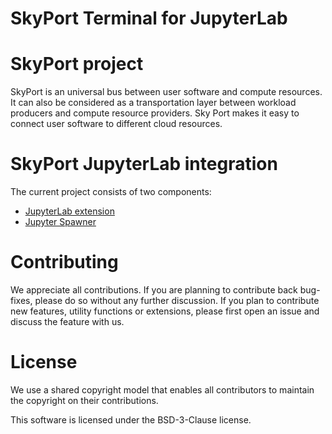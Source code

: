 SkyPort Terminal for JupyterLab
===============================

# SkyPort project

SkyPort is an universal bus between user software and compute resources.
It can also be considered as a transportation layer between workload producers
and compute resource providers. Sky Port makes it easy to connect user software
to different cloud resources.

# SkyPort JupyterLab integration

The current project consists of two components:

* [JupyterLab extension](https://github.com/skyworkflows/swm-jupyter-term/tree/master/extension)
* [Jupyter Spawner](https://github.com/skyworkflows/swm-jupyter-term/tree/master/spawner)


# Contributing

We appreciate all contributions. If you are planning to contribute back bug-fixes, please do so
without any further discussion. If you plan to contribute new features, utility functions or extensions,
please first open an issue and discuss the feature with us. 

# License

We use a shared copyright model that enables all contributors to maintain the copyright on their contributions.

This software is licensed under the BSD-3-Clause license.
